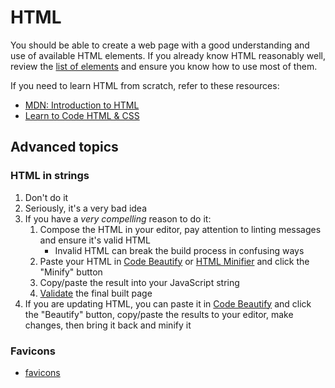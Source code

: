 # HTML

You should be able to create a web page with a good understanding and use of available HTML elements. If you already know HTML reasonably well, review the [list of elements](https://developer.mozilla.org/en-US/docs/Web/HTML/Element) and ensure you know how to use most of them.

If you need to learn HTML from scratch, refer to these resources:

* [MDN: Introduction to HTML](https://developer.mozilla.org/en-US/docs/Learn/HTML/Introduction_to_HTML)
* [Learn to Code HTML & CSS](https://learn.shayhowe.com/html-css/)

## Advanced topics

### HTML in strings

1. Don't do it
1. Seriously, it's a very bad idea
1. If you have a *very compelling* reason to do it:
	1. Compose the HTML in your editor, pay attention to linting messages and ensure it's valid HTML
		* Invalid HTML can break the build process in confusing ways
	1. Paste your HTML in [Code Beautify](https://codebeautify.org/htmlviewer/) or [HTML Minifier](https://kangax.github.io/html-minifier/) and click the "Minify" button
	1. Copy/paste the result into your JavaScript string
	1. [Validate](https://validator.w3.org/) the final built page
1. If you are updating HTML, you can paste it in [Code Beautify](https://codebeautify.org/htmlviewer/) and click the "Beautify" button, copy/paste the results to your editor, make changes, then bring it back and minify it

### Favicons

* [favicons](https://mobiforge.com/design-development/adding-favicons-in-a-multi-browser-multi-platform-world)
